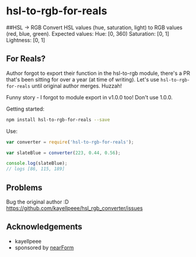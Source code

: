 # hsl-to-rgb-for-reals

##HSL -> RGB
Convert HSL values (hue, saturation, light) to RGB values (red, blue, green). 
Expected values:
Hue: [0, 360)
Saturation: [0, 1]
Lightness: [0, 1]

## For Reals?
Author forgot to export their function in the hsl-to-rgb module,
there's a PR that's been sitting for over a year (at time of writing).
Let's use `hsl-to-rgb-for-reals` until original author merges. Huzzah!

Funny story - I forgot to module export in v1.0.0 too! Don't use 1.0.0.

Getting started:

```sh
npm install hsl-to-rgb-for-reals --save
```

Use:

```js
var converter = require('hsl-to-rgb-for-reals');

var slateBlue = converter(223, 0.44, 0.56);

console.log(slateBlue);
// logs [86, 115, 189]
```


## Problems

Bug the original author :D 
<https://github.com/kayellpeee/hsl_rgb_converter/issues>

## Acknowledgements

* kayellpeee
* sponsored by [nearForm](http://nearform.com)